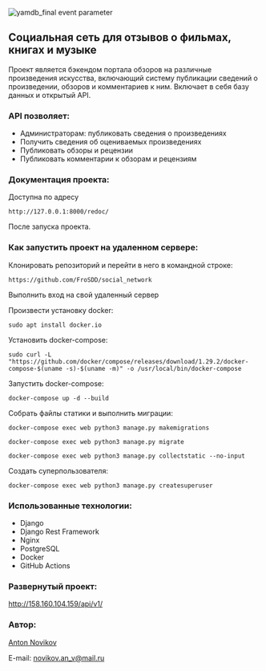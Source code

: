 ![yamdb_final event parameter](https://github.com/FroSDD/yamdb_final/actions/workflows/yamdb_workflow.yml/badge.svg?event=push)

## Социальная сеть для отзывов о фильмах, книгах и музыке

Проект является бэкендом портала обзоров на различные произведения искусства, включающий систему публикации сведений о произведении, обзоров и комментариев к ним.
Включает в себя базу данных и открытый API.

### API позволяет:
* Администраторам: публиковать сведения о произведениях
* Получить сведения об оцениваемых произведениях
* Публиковать обзоры и рецензии
* Публиковать комментарии к обзорам и рецензиям

### Документация проекта:
Доступна по адресу
```
http://127.0.0.1:8000/redoc/
```
После запуска проекта.

### Как запустить проект на удаленном сервере:
Клонировать репозиторий и перейти в него в командной строке:
```
https://github.com/FroSDD/social_network
```

Выполнить вход на свой удаленный сервер

Произвести установку docker:
```
sudo apt install docker.io
```

Установить docker-compose:
```
sudo curl -L "https://github.com/docker/compose/releases/download/1.29.2/docker-compose-$(uname -s)-$(uname -m)" -o /usr/local/bin/docker-compose
```

Запустить docker-compose:
```
docker-compose up -d --build
```

Собрать файлы статики и выполнить миграции:
```
docker-compose exec web python3 manage.py makemigrations
```
```
docker-compose exec web python3 manage.py migrate
```
```
docker-compose exec web python3 manage.py collectstatic --no-input
```
Создать суперпользователя:
```
docker-compose exec web python3 manage.py createsuperuser
```

### Использованные технологии:
* Django
* Django Rest Framework
* Nginx
* PostgreSQL
* Docker
* GitHub Actions

### Развернутый проект:
http://158.160.104.159/api/v1/

### Автор: 
[Anton Novikov](https://github.com/FroSDD/)

E-mail: novikov.an_v@mail.ru
